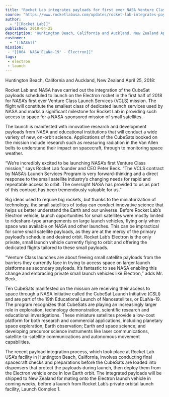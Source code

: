 ```yaml
---
title: "Rocket Lab integrates payloads for first ever NASA Venture Class Launch Services Mission "
source: "https://www.rocketlabusa.com/updates/rocket-lab-integrates-payloads-for-first-ever-nasa-venture-class-launch-services-mission/"
author:
  - "[[Rocket Lab]]"
published: 2018-04-25
description: "Huntington Beach, California and Auckland, New Zealand April 25, 2018:"
customer:
  - "[[NASA]]"
mission:
 - "[[004 'NASA ELaNa-19' - Electron]]"
tags:
 - electron
 - launch
---
```

Huntington Beach, California and Auckland, New Zealand April 25, 2018:

Rocket Lab and NASA have carried out the integration of the CubeSat payloads scheduled to launch on the Electron rocket in the first half of 2018 for NASA’s first ever Venture Class Launch Services (VCLS) mission. The flight will constitute the smallest class of dedicated launch services used by NASA and marks a significant milestone for Rocket Lab in providing such access to space for a NASA-sponsored mission of small satellites.

The launch is manifested with innovative research and development payloads from NASA and educational institutions that will conduct a wide variety of new, on-orbit science. Applications of the CubeSats booked on the mission include research such as measuring radiation in the Van Allen belts to understand their impact on spacecraft, through to monitoring space weather.

“We’re incredibly excited to be launching NASA’s first Venture Class mission,” says Rocket Lab founder and CEO Peter Beck. “The VCLS contract by NASA’s Launch Services Program is very forward-thinking and a direct response to the small satellite industry’s changing needs for rapid and repeatable access to orbit. The oversight NASA has provided to us as part of this contract has been tremendously valuable for us.”

Big ideas used to require big rockets, but thanks to the miniaturization of technology, the small satellites of today can conduct innovative science that helps us better understand the Earth and our universe. Before Rocket Lab’s Electron vehicle, launch opportunities for small satellites were mostly limited to rideshare-type arrangements on large launch vehicles, flying only when space was available on NASA and other launches. This can be impractical for some small satellite payloads, as they are at the mercy of the primary payload’s schedule and desired orbit. Rocket Lab’s Electron is the only private, small launch vehicle currently flying to orbit and offering the dedicated flights tailored to these small payloads.

“Venture Class launches are about freeing small satellite payloads from the barriers they currently face in trying to access space on larger launch platforms as secondary payloads. It’s fantastic to see NASA enabling this change and embracing private small launch vehicles like Electron,” adds Mr. Beck.

Ten CubeSats manifested on the mission are receiving their access to space through a NASA initiative called the CubeSat Launch Initiative (CSLI) and are part of the 19th Educational Launch of Nanosatellites, or ELaNa-19. The program recognizes that CubeSats are playing an increasingly larger role in exploration, technology demonstration, scientific research and educational investigations. These miniature satellites provide a low-cost platform for both research and commercial applications, including planetary space exploration; Earth observation; Earth and space science; and developing precursor science instruments like laser communications, satellite-to-satellite communications and autonomous movement capabilities.

The recent payload integration process, which took place at Rocket Lab USA’s facility in Huntington Beach, California, involves conducting final spacecraft checks and preparations before the CubeSats are loaded into dispensers that protect the payloads during launch, then deploy them from the Electron vehicle once in low Earth orbit. The integrated payloads will be shipped to New Zealand for mating onto the Electron launch vehicle in coming weeks, before a launch from Rocket Lab’s private orbital launch facility, Launch Complex 1.